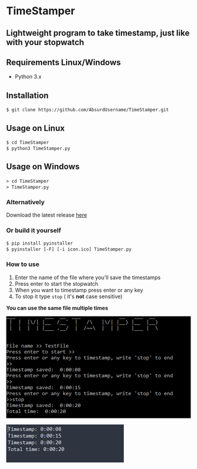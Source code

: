 # TimeStamper

## Lightweight program to take timestamp, just like with your stopwatch 

## Requirements Linux/Windows
- Python 3.x

## Installation
```
$ git clone https://github.com/AbsurdUsername/TimeStamper.git
```

## Usage on Linux
```
$ cd TimeStamper
$ python3 TimeStamper.py
```

## Usage on Windows
```
> cd TimeStamper
> TimeStamper.py
```

### Alternatively

Download the latest release [here](https://github.com/AbsurdUsername/TimeStamper/releases/)

### Or build it yourself
```
$ pip install pyinstaller
$ pyinstaller [-F] [-i icon.ico] TimeStamper.py
```

### How to use
1. Enter the name of the file where you'll save the timestamps
2. Press enter to start the stopwatch
3. When you want to timestamp press enter or any key
4. To stop it type ```stop``` ( it's **not** case sensitive)

**You can use the same file multiple times**

![](Images/cmd.png)

![](Images/notepad.png)
